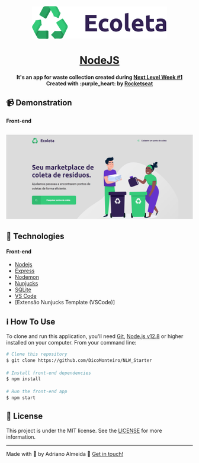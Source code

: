 <h1 align="center">
    <img alt="Ecoleta" src="./public/extras-aula-1/icones/logo.svg" />
    <br>
    <br>
    <a href="https://github.com/DicoMonteiro/NLW_Starter/src/server">NodeJS</a>
</h1>

<h4 align="center">
  It's an app for waste collection created during <a href="https://nextlevelweek.com/">Next Level Week #1</a>
  <br>
  Created with :purple_heart: by <a href="https://rocketseat.com.br/">Rocketseat</a>
</h4>

## :video_camera: Demonstration

#### Front-end

<h2 align="center">
  <img alt="Ecoleta Front-end" src="./nlw-ecoleta-front-end.gif" />
</h2>

## :rocket: Technologies

#### Front-end

-  [Nodejs](https://nodejs.org/en/download/)
-  [Express](https://expressjs.com/pt-br/)
-  [Nodemon](https://nodemon.io/)
-  [Nunjucks](https://www.npmjs.com/package/nunjucks)
-  [SQLite](https://www.sqlite.org/)
-  [VS Code][vc]
-  [Extensão Nunjucks Template (VSCode)]

## :information_source: How To Use

To clone and run this application, you'll need [Git](https://git-scm.com), [Node.js v12.8][nodejs] or higher installed on your computer. From your command line:

```bash
# Clone this repository
$ git clone https://github.com/DicoMonteiro/NLW_Starter

# Install front-end dependencies
$ npm install

# Run the front-end app
$ npm start

```

## :memo: License
This project is under the MIT license. See the [LICENSE](https://github.com/DicoMonteiro/NLW_Starter/LICENSE) for more information.

---

Made with :purple_heart: by Adriano Almeida :wave: [Get in touch!](https://www.linkedin.com/in/adriano-barreto-monteiro-almeida/)

[nodejs]: https://nodejs.org/
[vc]: https://code.visualstudio.com/